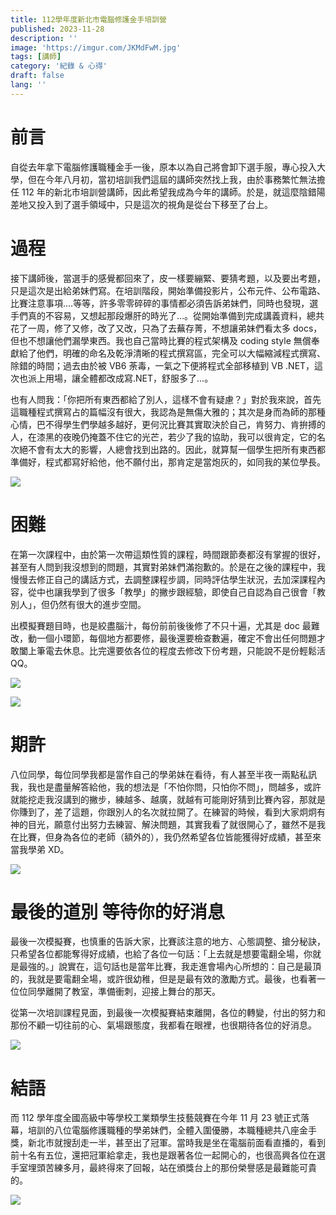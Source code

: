```yaml
---
title: 112學年度新北市電腦修護金手培訓營
published: 2023-11-28
description: ''
image: 'https://imgur.com/JKMdFwM.jpg'
tags: [講師]
category: '紀錄 & 心得'
draft: false 
lang: ''
---
```


# 前言

自從去年拿下電腦修護職種金手一後，原本以為自己將會卸下選手服，專心投入大學，但在今年八月初，當初培訓我們這屆的講師突然找上我，由於事務繁忙無法擔任 112 年的新北市培訓營講師，因此希望我成為今年的講師。於是，就這麼陰錯陽差地又投入到了選手領域中，只是這次的視角是從台下移至了台上。

# 過程

接下講師後，當選手的感覺都回來了，皮一樣要繃緊、要猜考題，以及要出考題，只是這次是出給弟妹們寫。在培訓階段，開始準備投影片，公布元件、公布電路、比賽注意事項….等等，許多零零碎碎的事情都必須告訴弟妹們，同時也發現，選手們真的不容易，又想起那段爆肝的時光了…。從開始準備到完成講義資料，總共花了一周，修了又修，改了又改，只為了去蕪存菁，不想讓弟妹們看太多 docs，但也不想讓他們漏學東西。我也自己當時比賽的程式架構及 coding style 無償奉獻給了他們，明確的命名及乾淨清晰的程式撰寫區，完全可以大幅縮減程式撰寫、除錯的時間；過去由於被 VB6 荼毒，一氣之下便將程式全部移植到 VB .NET，這次也派上用場，讓全體都改成寫.NET，舒服多了…。

也有人問我：「你把所有東西都給了別人，這樣不會有疑慮？」對於我來說，首先這職種程式撰寫占的篇幅沒有很大，我認為是無傷大雅的；其次是身而為師的那種心情，巴不得學生們學越多越好，更何況比賽其實取決於自己，肯努力、肯拚搏的人，在漆黑的夜晚仍掩蓋不住它的光芒，若少了我的協助，我可以很肯定，它的名次絕不會有太大的影響，人總會找到出路的。因此，就算幫一個學生把所有東西都準備好，程式都寫好給他，他不願付出，那肯定是當炮灰的，如同我的某位學長。

![](https://imgur.com/6byKo4Q.jpg)

# 困難

在第一次課程中，由於第一次帶這類性質的課程，時間跟節奏都沒有掌握的很好，甚至有人問到我沒想到的問題，其實對弟妹們滿抱歉的。於是在之後的課程中，我慢慢去修正自己的講話方式，去調整課程步調，同時評估學生狀況，去加深課程內容，從中也讓我學到了很多「教學」的撇步跟經驗，即使自己自認為自己很會「教別人」，但仍然有很大的進步空間。

出模擬賽題目時，也是絞盡腦汁，每份前前後後修了不只十遍，尤其是 doc 最難改，動一個小環節，每個地方都要修，最後還要檢查數遍，確定不會出任何問題才敢闔上筆電去休息。比完還要依各位的程度去修改下份考題，只能說不是份輕鬆活 QQ。

![](https://imgur.com/6ra2JPA.jpg)

![](https://imgur.com/p8RSEvt.jpg)

# 期許

八位同學，每位同學我都是當作自己的學弟妹在看待，有人甚至半夜一兩點私訊我，我也是盡量解答給他，我的想法是「不怕你問，只怕你不問」，問越多，或許就能挖走我沒講到的撇步，練越多、越廣，就越有可能剛好猜到比賽內容，那就是你賺到了，差了這題，你跟別人的名次就拉開了。在練習的時候，看到大家炯炯有神的目光，願意付出努力去練習、解決問題，其實我看了就很開心了，雖然不是我在比賽，但身為各位的老師（額外的），我仍然希望各位皆能獲得好成績，甚至來當我學弟 XD。

![](https://imgur.com/JKMdFwM.jpg)

# 最後的道別 等待你的好消息

最後一次模擬賽，也慎重的告訴大家，比賽該注意的地方、心態調整、搶分秘訣，只希望各位都能奪得好成績，也給了各位一句話：「上去就是想要電翻全場，你就是最強的。」說實在，這句話也是當年比賽，我走進會場內心所想的：自己是最頂的，我就是要電翻全場，或許很幼稚，但是是最有效的激勵方式。最後，也看著一位位同學離開了教室，準備衝刺，迎接上舞台的那天。

從第一次培訓課程見面，到最後一次模擬賽結束離開，各位的轉變，付出的努力和那份不顧一切往前的心、氣場跟態度，我都看在眼裡，也很期待各位的好消息。

![](https://imgur.com/mnw6BpK.jpg)

# 結語

而 112 學年度全國高級中等學校工業類學生技藝競賽在今年 11 月 23 號正式落幕，培訓的八位電腦修護職種的學弟妹們，全體入圍優勝，本職種總共八座金手獎，新北市就搜刮走一半，甚至出了冠軍。當時我是坐在電腦前面看直播的，看到前十名有五位，還把冠軍給拿走，我也是跟著各位一起開心的，也很高興各位在選手室埋頭苦練多月，最終得來了回報，站在頒獎台上的那份榮譽感是最難能可貴的。

![](https://imgur.com/eRS9tuH.jpg)

